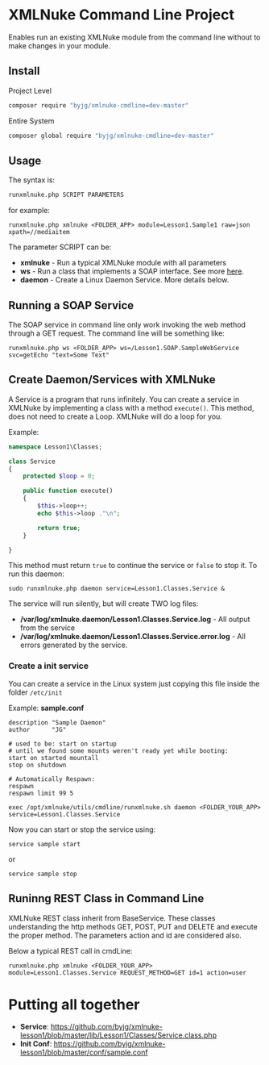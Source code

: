 # XMLNuke Command Line Project

Enables run an existing XMLNuke module from the command line without
to make changes in your module.

## Install

Project Level

```bash
composer require "byjg/xmlnuke-cmdline=dev-master"
```

Entire System

```bash
composer global require "byjg/xmlnuke-cmdline=dev-master"
```


## Usage

The syntax is:

```bash
runxmlnuke.php SCRIPT PARAMETERS
```

for example:

```
runxmlnuke.php xmlnuke <FOLDER_APP> module=Lesson1.Sample1 raw=json xpath=//mediaitem
```

The parameter SCRIPT can be:

* **xmlnuke** - Run a typical XMLNuke module with all parameters
* **ws** - Run a class that implements a SOAP interface. See more [here](/byjg/xmlnuke/wiki/Create-a-SOAP-Service).
* **daemon** - Create a Linux Daemon Service. More details below. 


## Running a SOAP Service

The SOAP service in command line only work invoking the web method through a GET request. The command line will be something like:

```
runxmlnuke.php ws <FOLDER_APP> ws=/Lesson1.SOAP.SampleWebService svc=getEcho "text=Some Text"
```

## Create Daemon/Services with XMLNuke

A Service is a program that runs infinitely.
You can create a service in XMLNuke by implementing a class with a method `execute()`.
This method, does not need to create a Loop. XMLNuke will do a loop for you.

Example:

```php
namespace Lesson1\Classes;

class Service
{
	protected $loop = 0;

	public function execute()
	{
		$this->loop++;
		echo $this->loop ."\n";

		return true;
	}

}
```

This method must return `true` to continue the service or `false` to stop it. To run this daemon:

```
sudo runxmlnuke.php daemon service=Lesson1.Classes.Service &
```

The service will run silently, but will create TWO log files:
* **/var/log/xmlnuke.daemon/Lesson1.Classes.Service.log** - All output from the service
* **/var/log/xmlnuke.daemon/Lesson1.Classes.Service.error.log** - All errors generated by the service.

### Create a init service

You can create a service in the Linux system just copying this file inside the folder `/etc/init`


Example: **sample.conf**

```
description "Sample Daemon"
author      "JG"

# used to be: start on startup
# until we found some mounts weren't ready yet while booting:
start on started mountall
stop on shutdown

# Automatically Respawn:
respawn
respawn limit 99 5

exec /opt/xmlnuke/utils/cmdline/runxmlnuke.sh daemon <FOLDER_YOUR_APP> service=Lesson1.Classes.Service
```

Now you can start or stop the service using:

```
service sample start
```

or

```
service sample stop
```

## Runinng REST Class in Command Line

XMLNuke REST class inherit from BaseService. These classes understanding the http methods GET, POST, PUT and DELETE and execute the proper method. The parameters action and id are considered also. 

Below a typical REST call in cmdLine:

```
runxmlnuke.php xmlnuke <FOLDER_YOUR_APP> module=Lesson1.Classes.Service REQUEST_METHOD=GET id=1 action=user
```


# Putting all together

* **Service**: https://github.com/byjg/xmlnuke-lesson1/blob/master/lib/Lesson1/Classes/Service.class.php
* **Init Conf**: https://github.com/byjg/xmlnuke-lesson1/blob/master/conf/sample.conf
